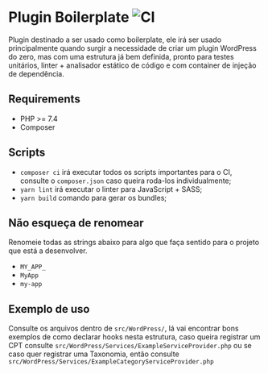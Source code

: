 # Plugin Boilerplate ![CI](https://github.com/Personare/plugin-boilerplate/workflows/CI/badge.svg)
Plugin destinado a ser usado como boilerplate, ele irá ser usado principalmente quando surgir a necessidade de criar um plugin WordPress do zero, 
mas com uma estrutura já bem definida, pronto para testes unitários, linter + analisador estático de código e com container de injeção de dependência.
## Requirements
* PHP >= 7.4
* Composer
## Scripts
* `composer ci` irá executar todos os scripts importantes para o CI, consulte o `composer.json` caso queira roda-los individualmente;
* `yarn lint` irá executar o linter para JavaScript + SASS;
* `yarn build` comando para gerar os bundles;
## Não esqueça de renomear
Renomeie todas as strings abaixo para algo que faça sentido para o projeto que está a desenvolver.
* `MY_APP_`
* `MyApp`
* `my-app`
## Exemplo de uso
Consulte os arquivos dentro de `src/WordPress/`, lá vai encontrar bons exemplos de como declarar hooks nesta estrutura,
caso queira registrar um CPT consulte `src/WordPress/Services/ExampleServiceProvider.php` ou se caso quer registrar uma
Taxonomia, então consulte `src/WordPress/Services/ExampleCategoryServiceProvider.php`
